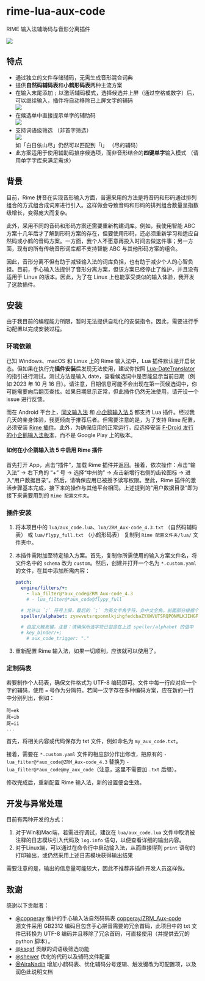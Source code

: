 # rime-lua-aux-code

RIME 输入法辅助码与音形分离插件

![](https://cdn.jsdelivr.net/gh/HowcanoeWang/rime-lua-aux-code/static/rime_select.gif)

## 特点

* 通过独立的文件存储辅码，无需生成音形混合词典
* 提供**自然码辅码表**和**小鹤形码表**两种主流方案
* 在输入末尾添加 `;` 以激活辅码模式，选择候选并上屏（通过空格或数字）后，可以继续输入，插件将自动移除已上屏文字的辅码  
  ![](https://cdn.jsdelivr.net/gh/HowcanoeWang/rime-lua-aux-code/static/aux_split.png)
* 在候选单中直接提示单字的辅助码  
  ![](https://cdn.jsdelivr.net/gh/HowcanoeWang/rime-lua-aux-code/static/aux_notice.png)
* 支持词语级筛选 （非首字筛选）  
  ![](https://cdn.jsdelivr.net/gh/HowcanoeWang/rime-lua-aux-code/static/aux_word.png)  
  如「白日依山尽」仍然可以匹配到「i」 （尽的辅码）
* 此方案适用于使用辅助码排序候选项，而非音形结合的**四键单字**输入模式 （请用单字字库来满足需求）

## 背景

目前，Rime 拼音在实现音形输入方面，普遍采用的方法是将音码和形码通过排列组合的方式组合成词库进行引入。这样做会导致音码和形码的排列组合数量呈指数级增长，变得庞大而复杂。

此外，采用不同的音码和形码方案还需要重新构建词库。例如，我使用智能 ABC 方案十几年后才了解到形码方案的存在，但要使用形码，还必须重新学习和适应自然码或小鹤的音码方案。一方面，我个人不愿意再投入时间去做这件事；另一方面，现有的所有传统音形词库都不支持智能 ABC 与其他形码方案的组合。

因此，音形分离不但有助于减轻输入法的词库负担，也有助于减少个人的心智负担。目前，手心输入法提供了音形分离方案，但该方案已经停止了维护，并且没有适用于 Linux 的版本。因此，为了在 Linux 上也能享受类似的输入体验，我开发了这款插件。

## 安装

由于我目前的编程能力所限，暂时无法提供自动化的安装指令。因此，需要进行手动配置以完成安装过程。

### 环境依赖

已知 Windows、macOS 和 Linux 上的 Rime 输入法中，Lua 插件默认是开启状态。但如果在执行完**插件安装**后发现无法使用，建议你按照 [Lua-DateTranslator](https://github.com/hchunhui/librime-lua/wiki) 的指引进行测试。测试方法是输入 date，查看候选词中是否能显示当前日期（例如 2023 年 10 月 16 日）。请注意，日期信息可能不会出现在第一页候选词中，你可能需要向后翻页查找。如果日期显示正常，但此插件仍然无法使用，请开设一个 issue 进行反馈。

而在 Android 平台上，[同文输入法](https://github.com/osfans/trime) 和 [小企鹅输入法 5](https://github.com/fcitx5-android/fcitx5-android) 都支持 Lua 插件。经过我几天的亲身体验，我更倾向于推荐后者。但需要注意的是，为了支持 Rime 配置，必须安装 [Rime 插件](https://f-droid.org/packages/org.fcitx.fcitx5.android.plugin.rime/)。此外，为确保应用的正常运行，应选择安装 [F-Droid 发行的小企鹅输入法版本](https://f-droid.org/packages/org.fcitx.fcitx5.android/)，而不是 Google Play 上的版本。

#### 如何在小企鹅输入法 5 中启用 Rime 插件

首先打开 App，点击“插件”，加载 Rime 插件并返回。接着，依次操作：点击“输入法” -> 右下角的 “+” 号 -> 选择“中州韵” -> 点击新增行右侧的齿轮图标 -> 进入“用户数据目录”。然后，请确保应用已被授予读写权限。至此，Rime 插件的激活步骤基本完成，接下来的操作与其他平台相同。上述提到的“用户数据目录”即为接下来需要用到的 `Rime 配置文件夹`。

### 插件安装

1. 将本项目中的 `lua/aux_code.lua`、`lua/ZRM_Aux-code_4.3.txt` （自然码辅码表） 或 `lua/flypy_full.txt` （小鹤形码表） 复制到 `Rime 配置文件夹/lua/` 文件夹中。

2. 本插件需附加至特定输入方案。首先，复制你所需使用的输入方案文件名，将文件名中的 `schema` 改为 `custom`。然后，创建并打开一个名为 `*.custom.yaml` 的文件，在其中添加所需内容：

    ```yaml
    patch:
      engine/filters/+:
        - lua_filter@*aux_code@ZRM_Aux-code_4.3
        # - lua_filter@*aux_code@flypy_full

      # 允许以 `;` 符号上屏，最后的 `;` 为英文半角字符，非中文全角。前面部分根据个人配置自行调整
      speller/alphabet: zyxwvutsrqponmlkjihgfedcbaZYXWVUTSRQPONMLKJIHGFEDCBA.,;

      # 自定义触发键，注意：请确保所选字符已包含在上述 speller/alphabet 的值中
      # key_binder/+;
        # aux_code_trigger: "."
    ```

3. 重新配置 Rime 输入法，如果一切顺利，应该就可以使用了。

### 定制码表

若要制作个人码表，确保文件格式为 UTF-8 编码即可。文件中每一行应对应一个字的辅码，使用 `=` 号作为分隔符。若同一汉字存在多种编码方案，应在新的一行中分别列出，例如：

```plaintxt
阿=ek
厑=ib
厑=ii
...
```

首先，将相关内容或代码保存为 txt 文件，例如命名为 `my_aux_code.txt`。

接着，需要在 `*.custom.yaml` 文件的相应部分作出修改，把原有的 `- lua_filter@*aux_code@ZRM_Aux-code_4.3` 替换为 `- lua_filter@*aux_code@my_aux_code`（注意，这里不需要加 `.txt` 后缀）。

修改完成后，重新配置 Rime 输入法，新的设置便会生效。

## 开发与异常处理

目前有两种开发的方式：

1. 对于Win和Mac端，若需进行调试，建议在 `lua/aux_code.lua` 文件中取消被注释的日志模块引入代码及 `log.info` 语句，以便查看详细的输出内容。
2. 对于Linux端，可以通过在命令行中启动输入法，从而直接得到 `print` 语句的打印输出，或仍然采用上述日志模块获得输出结果

需要注意的是，输出的信息量可能较大，因此不推荐非插件开发人员这样做。

## 致谢

感谢以下贡献者：

* [@copperay](https://github.com/copperay) 维护的手心输入法自然码码表 [copperay/ZRM_Aux-code](https://github.com/copperay/ZRM_Aux-code/tree/main)    
  源文件采用 GB2312 编码且包含手心拼音需要的冗余首码，此项目中的 txt 文件已转换为 UTF-8 编码并且移除了冗余首码，可直接使用（并提供去冗的 python 脚本）。
* [@ksqsf](https://github.com/ksqsf) 贡献的词语级筛选功能
* [@shewer](https://github.com/shewer) 优化的代码以及辅码文件配置
* [@AiraNadih](https://github.com/AiraNadih) 增加小鹤码表、优化辅码分号逻辑、触发键改为可配置项，以及润色此说明文档

